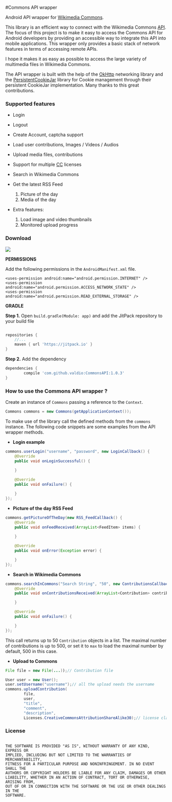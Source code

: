#Commons API wrapper

Android API wrapper for [Wikimedia Commons](https://commons.wikimedia.org/wiki/Main_Page).

This library is an efficient way to connect with the Wikimedia Commons [API](https://www.mediawiki.org/wiki/API:Main_page). The focus of this project is to make it easy to access the Commons API for Android developers by providing an accessible way to integrate this API into mobile applications. This wrapper only provides a basic stack of network features in terms of accessing remote APIs.

 I hope it makes it as easy as possible to access the large variety of multimedia files in Wikimedia Commons. 

The API wrapper is built with the help of the [OkHttp](http://square.github.io/okhttp/) networking library and the [PersistentCookieJar](https://github.com/franmontiel/PersistentCookieJar) library for Cookie management through their persistent CookieJar implementation. Many thanks to this great contributions. 


### Supported features

*  Login

*  Logout

*  Create Account, captcha support 

*  Load user contributions, Images / Videos / Audios 

*  Upload media files, contributions

*  Support for multiple [CC](https://en.wikipedia.org/wiki/Creative_Commons_license) licenses

*  Search in Wikimedia Commons 

*  Get the latest RSS Feed 
   1. Picture of the day
   2. Media of the day

*  Extra features: 
   1. Load image and video thumbnails 
   2. Monitored upload progress 


### Download 

[![](https://jitpack.io/v/valdio/CommonsAPI.svg)](https://jitpack.io/#valdio/CommonsAPI)



**PERMISSIONS**

Add the following permissions in the `AndroidManifest.xml` file.

```xm
<uses-permission android:name="android.permission.INTERNET" />
<uses-permission android:name="android.permission.ACCESS_NETWORK_STATE" />
<uses-permission android:name="android.permission.READ_EXTERNAL_STORAGE" />
```




**GRADLE**

**Step 1.** Open `build.gradle(Module: app)` and add the JitPack repository to your build file

```gradle

repositories {
	//...
	maven { url 'https://jitpack.io' }
}
```


**Step 2.** Add the dependency

```gradle
dependencies {
	    compile 'com.github.valdio:CommonsAPI:1.0.3'
}
```


### How to use the Commons API wrapper ?

Create an instance of `Commons` passing a reference to the `Context`.

```java
Commons commons = new Commons(getApplicationContext());
```

To make use of the library call the defined methods from the `commons` instance. The following code snippets are some examples from the API wrapper methods. 

- **Login example**

```java
commons.userLogin("username", "password", new LoginCallback() {
    @Override
    public void onLoginSuccessful() {
      
    }

    @Override
    public void onFailure() {

    }
});
```

- **Picture of the day RSS Feed**

```java
commons.getPictureOfTheDay(new RSS_FeedCallback() {
    @Override
    public void onFeedReceived(ArrayList<FeedItem> items) {
        
    }

    @Override
    public void onError(Exception error) {

    }
});
```

- **Search in Wikimedia Commons**

```java
commons.searchInCommons("Search String", "50", new ContributionsCallback() {
    @Override
    public void onContributionsReceived(ArrayList<Contribution> contributions) {

    }

    @Override
    public void onFailure() {

    }
});
```

This call returns up to 50 `Contribution` objects in a list. The maximal number of contributions is up to 500, or set it to `max` to load the maximal number by default, 500 in this case.  

- **Upload to Commons**


```java
File file = new File(...));// Contribution file

User user = new User();
user.setUsername("username");// all the upload needs the username
commons.uploadContribution(
        file,
        user,
        "title",
        "comment",
        "description",
        Licenses.CreativeCommonsAttributionShareAlike30);// license class 

```




### License

```

THE SOFTWARE IS PROVIDED "AS IS", WITHOUT WARRANTY OF ANY KIND, EXPRESS OR
IMPLIED, INCLUDING BUT NOT LIMITED TO THE WARRANTIES OF MERCHANTABILITY,
FITNESS FOR A PARTICULAR PURPOSE AND NONINFRINGEMENT. IN NO EVENT SHALL THE
AUTHORS OR COPYRIGHT HOLDERS BE LIABLE FOR ANY CLAIM, DAMAGES OR OTHER
LIABILITY, WHETHER IN AN ACTION OF CONTRACT, TORT OR OTHERWISE, ARISING FROM,
OUT OF OR IN CONNECTION WITH THE SOFTWARE OR THE USE OR OTHER DEALINGS IN THE
SOFTWARE.

```
